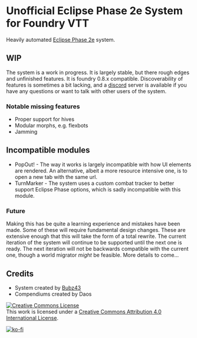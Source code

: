 # Unofficial Eclipse Phase 2e System for Foundry VTT

Heavily automated [Eclipse Phase 2e](https://www.eclipsephase.com) system.

## WIP

The system is a work in progress. It is largely stable, but there rough edges and unfinished features. It is foundry 0.8.x compatible. Discoverability of features is sometimes a bit lacking, and a [discord](https://discord.gg/zs4jMnFqjx) server is available if you have any questions or want to talk with other users of the system.

### Notable missing features

- Proper support for hives
- Modular morphs, e.g. flexbots
- Jamming

## Incompatible modules

- PopOut! - The way it works is largely incompatible with how UI elements are rendered. An alternative, albeit a more resource intensive one, is to open a new tab with the same url.
- TurnMarker - The system uses a custom combat tracker to better support Eclipse Phase options, which is sadly incompatible with this module.

### **Future**

Making this has be quite a learning experience and mistakes have been made. Some of these will require fundamental design changes. These are extensive enough that this will take the form of a total rewrite. The current iteration of the system will continue to be supported until the next one is ready. The next iteration will not be backwards compatible with the current one, though a world migrator _might_ be feasible. More details to come...

## Credits

- System created by [Bubz43](https://github.com/Bubz43)
- Compendiums created by Daos

<a rel="license" href="http://creativecommons.org/licenses/by/4.0/"><img alt="Creative Commons License" style="border-width:0" src="https://i.creativecommons.org/l/by/4.0/88x31.png" /></a><br />This work is licensed under a <a rel="license" href="http://creativecommons.org/licenses/by/4.0/">Creative Commons Attribution 4.0 International License</a>.

[![ko-fi](https://ko-fi.com/img/githubbutton_sm.svg)](https://ko-fi.com/D1D24OIY7)
